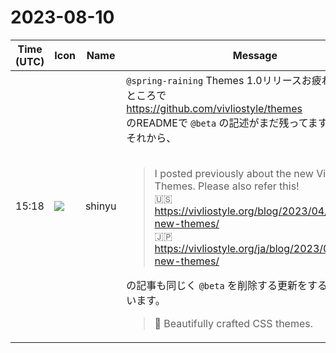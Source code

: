 # 2023-08-10

|Time (UTC)|Icon|Name|Message|
|---|---|---|---|
|15:18|![](https://avatars.slack-edge.com/2018-04-27/354445776386_e258f5ed5ba887b08668_72.jpg)|shinyu|`@spring-raining` Themes 1.0リリースお疲れさまです！<br>ところで<br><https://github.com/vivliostyle/themes><br>のREADMEで `@beta` の記述がまだ残ってます。<br>それから、<br><br><blockquote>I posted previously about the new Vivliostyle Themes. Please also refer this!<br>🇺🇸 <https://vivliostyle.org/blog/2023/04/23/intro-new-themes/><br>🇯🇵 <https://vivliostyle.org/ja/blog/2023/04/23/intro-new-themes/></blockquote>の記事も同じく `@beta` を削除する更新をするとよいと思います。<br><blockquote>💅 Beautifully crafted CSS themes.</blockquote>|
